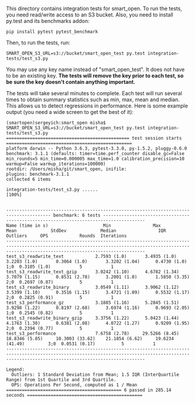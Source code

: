 This directory contains integration tests for smart_open.
To run the tests, you need read/write access to an S3 bucket.
Also, you need to install py.test and its benchmarks addon:

    pip install pytest pytest_benchmark

Then, to run the tests, run:

    SMART_OPEN_S3_URL=s3://bucket/smart_open_test py.test integration-tests/test_s3.py

You may use any key name instead of "smart_open_test".
It does not have to be an existing key.
**The tests will remove the key prior to each test, so be sure the key doesn't contain anything important.**

The tests will take several minutes to complete.
Each test will run several times to obtain summary statistics such as min, max, mean and median.
This allows us to detect regressions in performance.
Here is some example output (you need a wide screen to get the best of it):

```
(smartopen)sergeyich:smart_open misha$ SMART_OPEN_S3_URL=s3://bucket/smart_open_test py.test integration-tests/test_s3.py
=============================================== test session starts ================================================
platform darwin -- Python 3.6.3, pytest-3.3.0, py-1.5.2, pluggy-0.6.0
benchmark: 3.1.1 (defaults: timer=time.perf_counter disable_gc=False min_rounds=5 min_time=0.000005 max_time=1.0 calibration_precision=10 warmup=False warmup_iterations=100000)
rootdir: /Users/misha/git/smart_open, inifile:
plugins: benchmark-3.1.1
collected 6 items

integration-tests/test_s3.py ......                                                                          [100%]


--------------------------------------------------------------------------------------- benchmark: 6 tests --------------------------------------------------------------------------------------
Name (time in s)                     Min                Max               Mean             StdDev             Median                IQR            Outliers     OPS            Rounds  Iterations
-------------------------------------------------------------------------------------------------------------------------------------------------------------------------------------------------
test_s3_readwrite_text            2.7593 (1.0)       3.4935 (1.0)       3.2203 (1.0)       0.3064 (1.0)       3.3202 (1.04)      0.4730 (1.0)           1;0  0.3105 (1.0)           5           1
test_s3_readwrite_text_gzip       3.0242 (1.10)      4.6782 (1.34)      3.7079 (1.15)      0.8531 (2.78)      3.2001 (1.0)       1.5850 (3.35)          2;0  0.2697 (0.87)          5           1
test_s3_readwrite_binary          3.0549 (1.11)      3.9062 (1.12)      3.5399 (1.10)      0.3516 (1.15)      3.4721 (1.09)      0.5532 (1.17)          2;0  0.2825 (0.91)          5           1
test_s3_performance_gz            3.1885 (1.16)      5.2845 (1.51)      3.9298 (1.22)      0.8197 (2.68)      3.6974 (1.16)      0.9693 (2.05)          1;0  0.2545 (0.82)          5           1
test_s3_readwrite_binary_gzip     3.3756 (1.22)      5.0423 (1.44)      4.1763 (1.30)      0.6381 (2.08)      4.0722 (1.27)      0.9209 (1.95)          2;0  0.2394 (0.77)          5           1
test_s3_performance               7.6758 (2.78)     29.5266 (8.45)     18.8346 (5.85)     10.3003 (33.62)    21.1854 (6.62)     19.6234 (41.49)         3;0  0.0531 (0.17)          5           1
-------------------------------------------------------------------------------------------------------------------------------------------------------------------------------------------------

Legend:
  Outliers: 1 Standard Deviation from Mean; 1.5 IQR (InterQuartile Range) from 1st Quartile and 3rd Quartile.
  OPS: Operations Per Second, computed as 1 / Mean
============================================ 6 passed in 285.14 seconds ============================================
```
